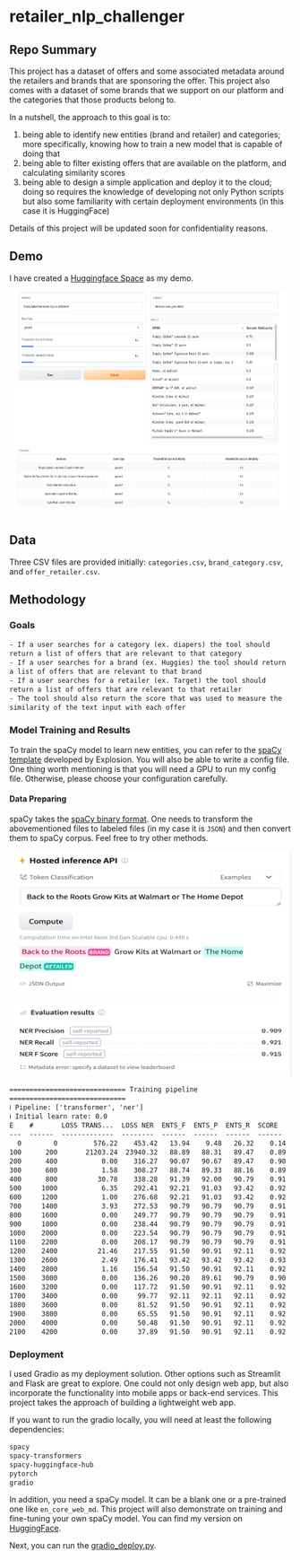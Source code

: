 # retailer_nlp_challenger

## Repo Summary
This project has a dataset of offers and some associated metadata around the retailers and brands that are sponsoring the offer. This project also comes with a dataset of some brands that we support on our platform and the categories that those products belong to.

In a nutshell, the approach to this goal is to:
1. being able to identify new entities (brand and retailer) and categories; more specifically, knowing how to train a new model that is capable of doing that
2. being able to filter existing offers that are available on the platform, and calculating similarity scores
3. being able to design a simple application and deploy it to the cloud; doing so requires the knowledge of developing not only Python scripts but also some familiarity with certain deployment environments (in this case it is HuggingFace)

Details of this project will be updated soon for confidentiality reasons.

## Demo
I have created a [Huggingface Space](https://huggingface.co/spaces/hjianganthony/fetch_ner) as my demo. 
<div align=center>
<img width="800" height="400" src="https://github.com/hjiangAnthony/retailer_nlp_challenger/blob/main/images/demo.gradio.png"/>
</div>

## Data
Three CSV files are provided initially: `categories.csv`, `brand_category.csv`, and `offer_retailer.csv`. 

## Methodology

### Goals
```
- If a user searches for a category (ex. diapers) the tool should return a list of offers that are relevant to that category
- If a user searches for a brand (ex. Huggies) the tool should return a list of offers that are relevant to that brand
- If a user searches for a retailer (ex. Target) the tool should return a list of offers that are relevant to that retailer
- The tool should also return the score that was used to measure the similarity of the text input with each offer
```

### Model Training and Results
To train the spaCy model to learn new entities, you can refer to the [spaCy template](https://github.com/explosion/projects) developed by Explosion. You will also be able to write a config file. One thing worth mentioning is that you will need a GPU to run my config file. Otherwise, please choose your configuration carefully.

#### Data Preparing
spaCy takes the [spaCy binary format](https://spacy.io/api/data-formats). One needs to transform the abovementioned files to labeled files (in my case it is `JSON`) and then convert them to spaCy corpus. Feel free to try other methods.

<div align=center>
<img width="600" height="400" src="https://github.com/hjiangAnthony/retailer_nlp_challenger/blob/main/images/spacy_ner_demo.png"/>
</div>

```
============================= Training pipeline =============================
ℹ Pipeline: ['transformer', 'ner']
ℹ Initial learn rate: 0.0
E    #       LOSS TRANS...  LOSS NER  ENTS_F  ENTS_P  ENTS_R  SCORE 
---  ------  -------------  --------  ------  ------  ------  ------
  0        0         576.22    453.42   13.94    9.48   26.32    0.14
100      200       21203.24  23940.32   88.89   88.31   89.47    0.89
200      400           0.00    316.27   90.07   90.67   89.47    0.90
300      600           1.58    308.27   88.74   89.33   88.16    0.89
400      800          30.78    338.28   91.39   92.00   90.79    0.91
500     1000           6.35    292.41   92.21   91.03   93.42    0.92
600     1200           1.00    276.68   92.21   91.03   93.42    0.92
700     1400           3.93    272.53   90.79   90.79   90.79    0.91
800     1600           0.00    249.77   90.79   90.79   90.79    0.91
900     1800           0.00    238.44   90.79   90.79   90.79    0.91
1000    2000           0.00    223.54   90.79   90.79   90.79    0.91
1100    2200           0.00    208.17   90.79   90.79   90.79    0.91
1200    2400          21.46    217.55   91.50   90.91   92.11    0.92
1300    2600           2.49    176.41   93.42   93.42   93.42    0.93
1400    2800           1.16    156.54   91.50   90.91   92.11    0.92
1500    3000           0.00    136.26   90.20   89.61   90.79    0.90
1600    3200           0.00    117.72   91.50   90.91   92.11    0.92
1700    3400           0.00     99.77   92.11   92.11   92.11    0.92
1800    3600           0.00     81.52   91.50   90.91   92.11    0.92
1900    3800           0.00     65.55   91.50   90.91   92.11    0.92
2000    4000           0.00     50.48   91.50   90.91   92.11    0.92
2100    4200           0.00     37.89   91.50   90.91   92.11    0.92
```

### Deployment
I used Gradio as my deployment solution. Other options such as Streamlit and Flask are great to explore. One could not only design web app, but also incorporate the functionality into mobile apps or back-end services. This project takes the approach of building a lightweight web app.

If you want to run the gradio locally, you will need at least the following dependencies:
```
spacy
spacy-transformers
spacy-huggingface-hub
pytorch
gradio
```

In addition, you need a spaCy model. It can be a blank one or a pre-trained one like `en_core_web_md`. This project will also demonstrate on training and fine-tuning your own spaCy model. You can find my version on [HuggingFace](https://huggingface.co/hjianganthony/en_fetch_ner_spacy_tsf?library=true). 

Next, you can run the [gradio_deploy.py](https://github.com/hjiangAnthony/retailer_nlp_challenger/blob/main/gradio_deploy.py).
